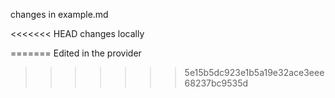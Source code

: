 changes in example.md

<<<<<<< HEAD
changes locally

=======
Edited in the provider
>>>>>>> 5e15b5dc923e1b5a19e32ace3eee68237bc9535d
